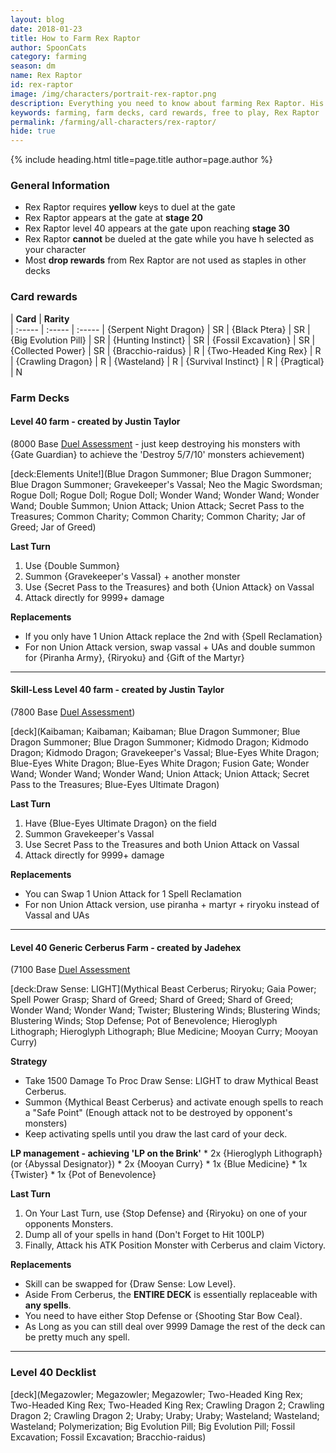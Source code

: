 ```yaml
---
layout: blog
date: 2018-01-23
title: How to Farm Rex Raptor
author: SpoonCats
category: farming
season: dm
name: Rex Raptor
id: rex-raptor
image: /img/characters/portrait-rex-raptor.png
description: Everything you need to know about farming Rex Raptor. His decklists, card rewards, top level farm decks with strategy information and free to play card replacements. This article will help you farm Rex Raptor as efficiently as possible.
keywords: farming, farm decks, card rewards, free to play, Rex Raptor
permalink: /farming/all-characters/rex-raptor/
hide: true
---
```


{% include heading.html title=page.title author=page.author %}

### General Information
* Rex Raptor requires **yellow** keys to duel at the gate
* Rex Raptor appears at the gate at **stage 20**
* Rex Raptor level 40 appears at the gate upon reaching **stage 30**
* Rex Raptor **cannot** be dueled at the gate while you have h selected as your character
* Most **drop rewards** from Rex Raptor are not used as staples in other decks

### Card rewards

| **Card** |  **Rarity**  
| :----- | :----- | :----- 
| {Serpent Night Dragon} | SR
| {Black Ptera} | SR
| {Big Evolution Pill} | SR
| {Hunting Instinct} | SR
| {Fossil Excavation} | SR
| {Collected Power} | SR
| {Bracchio-raidus} | R
| {Two-Headed King Rex} | R
| {Crawling Dragon} | R
| {Wasteland} | R
| {Survival Instinct} | R
| {Pragtical} | N



### Farm Decks

#### Level 40 farm - created by Justin Taylor
(8000 Base [Duel Assessment](/farming/duel-assessment-score/) - just keep destroying his monsters with {Gate Guardian} to achieve the 'Destroy 5/7/10' monsters achievement)

[deck:Elements Unite!](Blue Dragon Summoner; Blue Dragon Summoner; Blue Dragon Summoner; Gravekeeper's Vassal; Neo the Magic Swordsman; Rogue Doll; Rogue Doll; Rogue Doll; Wonder Wand; Wonder Wand; Wonder Wand; Double Summon; Union Attack; Union Attack; Secret Pass to the Treasures; Common Charity; Common Charity; Common Charity; Jar of Greed; Jar of Greed)

**Last Turn** 

1. Use {Double Summon}
2. Summon {Gravekeeper's Vassal} + another monster
3. Use {Secret Pass to the Treasures} and both {Union Attack} on Vassal 
4. Attack directly for 9999+ damage
	
**Replacements**

* If you only have 1 Union Attack replace the 2nd with {Spell Reclamation}
* For non Union Attack version, swap vassal + UAs and double summon for {Piranha Army}, {Riryoku} and {Gift of the Martyr}

---

#### Skill-Less Level 40 farm - created by Justin Taylor
(7800 Base [Duel Assessment](/farming/duel-assessment-score/))

[deck](Kaibaman; Kaibaman; Kaibaman; Blue Dragon Summoner; Blue Dragon Summoner; Blue Dragon Summoner; Kidmodo Dragon; Kidmodo Dragon; Kidmodo Dragon; Gravekeeper's Vassal; Blue-Eyes White Dragon; Blue-Eyes White Dragon; Blue-Eyes White Dragon; Fusion Gate; Wonder Wand; Wonder Wand; Wonder Wand; Union Attack; Union Attack; Secret Pass to the Treasures; Blue-Eyes Ultimate Dragon)

**Last Turn**

1. Have {Blue-Eyes Ultimate Dragon} on the field
2. Summon Gravekeeper's Vassal 
3. Use Secret Pass to the Treasures and both Union Attack on Vassal 
4. Attack directly for 9999+ damage
 
**Replacements**

* You can Swap 1 Union Attack for 1 Spell Reclamation
* For non Union Attack version, use piranha + martyr + riryoku instead of Vassal and UAs

---

#### Level 40 Generic Cerberus Farm - created by Jadehex
(7100 Base [Duel Assessment](/farming/duel-assessment-score/)

[deck:Draw Sense: LIGHT](Mythical Beast Cerberus; Riryoku; Gaia Power; Spell Power Grasp; Shard of Greed; Shard of Greed; Shard of Greed; Wonder Wand; Wonder Wand; Twister; Blustering Winds; Blustering Winds; Blustering Winds; Stop Defense; Pot of Benevolence; Hieroglyph Lithograph; Hieroglyph Lithograph; Blue Medicine; Mooyan Curry; Mooyan Curry)

**Strategy**

* Take 1500 Damage To Proc Draw Sense: LIGHT to draw Mythical Beast Cerberus.
* Summon {Mythical Beast Cerberus} and activate enough spells to reach a "Safe Point" (Enough attack not to be destroyed by opponent's monsters)
* Keep activating spells until you draw the last card of your deck.

 **LP management - achieving 'LP on the Brink'**
	*  2x {Hieroglyph Lithograph} (or {Abyssal Designator})
	* 2x {Mooyan Curry}
	* 1x {Blue Medicine}
	*	1x {Twister}
	*	1x {Pot of Benevolence}
	
**Last Turn** 
1. On Your Last Turn, use {Stop Defense} and {Riryoku} on one of your opponents Monsters.
2. Dump all of your spells in hand (Don't Forget to Hit 100LP)
3. Finally, Attack his ATK Position Monster with Cerberus and claim Victory.

**Replacements**

* Skill can be swapped for {Draw Sense: Low Level}.
* Aside From Cerberus, the **ENTIRE DECK** is essentially replaceable with **any spells**.
* You need to have either Stop Defense or {Shooting Star Bow Ceal}.
* As Long as you can still deal over 9999 Damage the rest of the deck can be pretty much any spell.

---

### Level 40 Decklist

[deck](Megazowler; Megazowler; Megazowler; Two-Headed King Rex; Two-Headed King Rex; Two-Headed King Rex; Crawling Dragon 2; Crawling Dragon 2; Crawling Dragon 2; Uraby; Uraby; Uraby; Wasteland; Wasteland; Wasteland; Polymerization; Big Evolution Pill; Big Evolution Pill; Fossil Excavation; Fossil Excavation; Bracchio-raidus)
